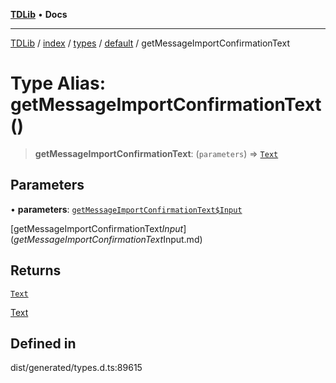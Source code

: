 [**TDLib**](../../../../../../README.md) • **Docs**

***

[TDLib](../../../../../../modules.md) / [index](../../../../../README.md) / [types](../../../README.md) / [default](../README.md) / getMessageImportConfirmationText

# Type Alias: getMessageImportConfirmationText()

> **getMessageImportConfirmationText**: (`parameters`) => [`Text`](Text.md)

## Parameters

• **parameters**: [`getMessageImportConfirmationText$Input`](getMessageImportConfirmationText$Input.md)

[getMessageImportConfirmationText$Input](getMessageImportConfirmationText$Input.md)

## Returns

[`Text`](Text.md)

[Text](Text.md)

## Defined in

dist/generated/types.d.ts:89615
